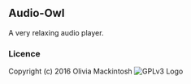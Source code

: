 Audio-Owl
---------

A very relaxing audio player.

### Licence
Copyright (c) 2016 Olivia Mackintosh
![GPLv3 Logo](https://www.gnu.org/graphics/gplv3-127x51.png)

